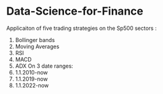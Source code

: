 # Data-Science-for-Finance
Applicaiton of five trading strategies on the Sp500 sectors : 
1. Bollinger bands
2. Moving Averages
3. RSI
4. MACD
5. ADX
On 3 date ranges:
1. 1.1.2010-now
2. 1.1.2019-now
3. 1.1.2022-now


